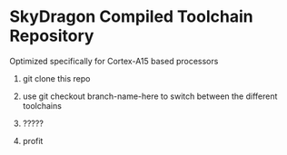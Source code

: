 # SkyDragon Compiled Toolchain Repository


Optimized specifically for Cortex-A15 based processors

1. git clone this repo

2. use git checkout branch-name-here to switch between the different toolchains

3. ?????

4. profit
